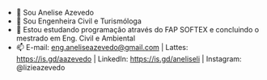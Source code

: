 - 👋 Sou Anelise Azevedo
- 💞️ Sou Engenheira Civil e Turismóloga
- 🌱 Estou estudando programação através do FAP SOFTEX e concluindo o mestrado em Eng. Civil e Ambiental
- 📫 E-mail: eng.aneliseazevedo@gmail.com | Lattes: https://is.gd/aazevedo | LinkedIn: https://is.gd/aneliseli | Instagram: @lizieazevedo 

<!---
lizieaz/lizieaz is a ✨ special ✨ repository because its `README.md` (this file) appears on your GitHub profile.
You can click the Preview link to take a look at your changes.
--->
